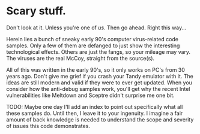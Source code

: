 # Scary stuff.

Don't look at it. Unless you're one of *us*. Then go ahead. Right this way...

Herein lies a bunch of sneaky early 90's computer virus-related code samples. Only a few of them are defanged to just show the interesting technological effects. Others are just the fangs, so your mileage may vary. The viruses are the real McCoy, straight from the source(s).

All of this was written in the early 90's, so it only works on PC's from 30 years ago. Don't give me grief if you crash your Tandy emulator with it. The ideas are still modern and valid if they were to ever get updated. When you consider how the anti-debug samples work, you'll get why the recent Intel vulnerabilities like Meltdown and Sceptre didn't surprise me one bit.

TODO: Maybe one day I'll add an index to point out specifically what all these samples do. Until then, I leave it to your ingenuity. I imagine a fair amount of back knowledge is needed to understand the scope and severity of issues this code demonstrates.
